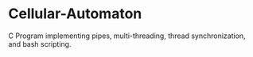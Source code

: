 # Cellular-Automaton
C Program implementing pipes, multi-threading, thread synchronization, and bash scripting.
